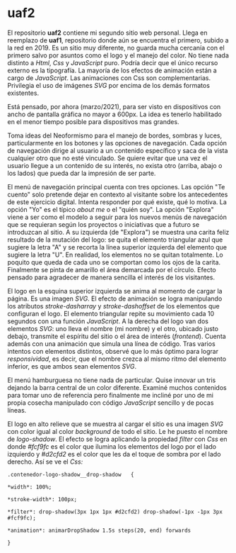 
# uaf2

El repositorio **uaf2**  contiene  mi segundo sitio web personal. Llega en reemplazo de  **uaf1**, repositorio  donde aún se encuentra el primero, subido a la red en 2019.  Es un sitio muy diferente,  no  guarda mucha cercanía con el primero salvo por asuntos como el logo  y  el  manejo del color. No tiene nada distinto a *Html*, *Css* y *JavaScript* puro. Podría decir que el único recurso externo es la tipografía. La mayoría de los efectos de animación están a cargo de *JavaScript*. Las animaciones con Css son complementarias. Privilegia el uso de imágenes *SVG* por encima de los demás formatos existentes. 

Está pensado, por ahora (marzo/2021), para ser visto en dispositivos  con ancho de pantalla gráfica no mayor a 600px. La idea es tenerlo habilitado en el menor tiempo posible para  dispositivos mas grandes.

Toma ideas del Neoformismo para el manejo de bordes, sombras y luces, particularmente en los botones y las opciones de navegación. Cada opción de navegación dirige al usuario a un contenido específico y saca de la vista cualquier otro que no esté vinculado. Se quiere evitar que una vez el usuario llegue a un contenido de su interés, no exista otro (arriba, abajo o los lados) que pueda dar la impresión de ser parte. 

El menú de navegación principal cuenta con tres opciones. Las opción "Te cuento" solo pretende dejar en contexto al visitante sobre los antecedentes de este ejercicio digital. Intenta responder por qué existe,  qué lo motiva. La opción "Yo" es el típico *about me* o el "quién soy". La opción "Explora" viene a ser como el modelo a seguir para los nuevos menús de navegación  que se requieran según  los proyectos o iniciativas que a futuro se introduzcan al sitio. A su izquierda (de "Explora") se muestra una carita feliz resultado de la mutación del logo: se quita el elemento triangular azul que sugiere la letra "A" y se recorta la línea superior izquierda del elemento que sugiere la letra "U". En realidad, los elementos no se quitan totalmente. Lo poquito que queda de cada uno  se comportan como los ojos de la carita. Finalmente se pinta de amarillo el área demarcada por el círculo. Efecto pensado para agradecer de manera sencilla el interés de los visitantes.

El logo en la esquina superior izquierda se anima al momento de cargar la página. Es una imagen *SVG*. El efecto de animación se logra manipulando los atributos *stroke-dasharray* y *stroke-dashoffset* de los elementos que configuran el logo. El elemento triangular repite su movimiento cada 10 segundos con una función *JavaScript*. A la derecha del logo van dos elementos *SVG*: uno lleva el nombre (mi nombre) y el otro, ubicado justo debajo, transmite el espíritu del sitio o el área de interés (*frontend*). Cuenta además con una animación que simula una línea de código. Tras varios intentos con elementos distintos, observé que lo más óptimo para lograr *responsividad*, es decir, que el nombre crezca al mismo ritmo del elemento inferior, es que ambos sean elementos *SVG*. 

El menú hamburguesa no tiene nada de particular. Quise innovar  un tris  dejando la barra central de un color diferente. Examiné muchos contenidos para tomar uno de referencia pero finalmente me incliné por uno de mi propia cosecha  manipulado con código *JavaScript* sencillo y de pocas líneas. 

El logo en alto relieve que se muestra al cargar el sitio es una imagen *SVG* con color igual al color *background*  de todo el sitio. Le he puesto el nombre de *logo-shadow*. El efecto se logra aplicando la propiedad *filter* con *Css* en donde *#fcf9fc* es el color que ilumina los elementos del logo por el lado izquierdo y *#d2cfd2* es el color que les da el toque de sombra por el lado derecho. Así se ve el *Css:*

`.contenedor-logo-shadow__drop-shadow   {`

 `*width*: 100%;`

 `*stroke-width*: 100px;`

 `*filter*: drop-shadow(3px 1px 1px #d2cfd2) drop-shadow(-1px -1px 3px #fcf9fc);` 

 `*animation*: animarDropShadow 1.5s steps(20, end) forwards`

`}`
















